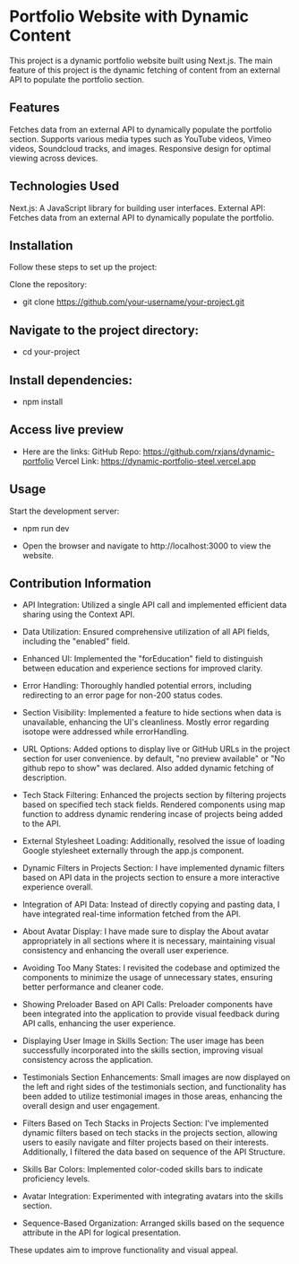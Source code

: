 # Portfolio Website with Dynamic Content
This project is a dynamic portfolio website built using Next.js. The main feature of this project is the dynamic fetching of content from an external API to populate the portfolio section.


## Features
Fetches data from an external API to dynamically populate the portfolio section.
Supports various media types such as YouTube videos, Vimeo videos, Soundcloud tracks, and images.
Responsive design for optimal viewing across devices.

## Technologies Used
Next.js: A JavaScript library for building user interfaces.
External API: Fetches data from an external API to dynamically populate the portfolio.

## Installation
Follow these steps to set up the project:

Clone the repository:

- git clone https://github.com/your-username/your-project.git

## Navigate to the project directory:

- cd your-project

## Install dependencies:

- npm install

## Access live preview
- Here are the links:
GitHub Repo: https://github.com/rxjans/dynamic-portfolio
Vercel Link: https://dynamic-portfolio-steel.vercel.app

## Usage
Start the development server:

- npm run dev

- Open the browser and navigate to http://localhost:3000 to view the website.

## Contribution Information

* API Integration: Utilized a single API call and implemented efficient data sharing using the Context API.

* Data Utilization: Ensured comprehensive utilization of all API fields, including the "enabled" field.

* Enhanced UI: Implemented the "forEducation" field to distinguish between education and experience sections for improved clarity.

* Error Handling: Thoroughly handled potential errors, including redirecting to an error page for non-200 status codes.
  
* Section Visibility: Implemented a feature to hide sections when data is unavailable, enhancing the UI's cleanliness. Mostly error regarding isotope were addressed while errorHandling.

* URL Options: Added options to display live or GitHub URLs in the project section for user convenience. by default, "no preview available" or "No github repo to show" was declared. Also added dynamic fetching of description.

* Tech Stack Filtering: Enhanced the projects section by filtering projects based on specified tech stack fields. Rendered components using map function to address dynamic rendering incase of projects being added to the API. 

* External Stylesheet Loading: Additionally, resolved the issue of loading Google stylesheet externally through the app.js component. 

* Dynamic Filters in Projects Section: I have implemented dynamic filters based on API data in the projects section to ensure a more interactive experience overall.

* Integration of API Data: Instead of directly copying and pasting data, I have integrated real-time information fetched from the API. 

* About Avatar Display: I have made sure to display the About avatar appropriately in all sections where it is necessary, maintaining visual consistency and enhancing the overall user experience.

* Avoiding Too Many States: I revisited the codebase and optimized the components to minimize the usage of unnecessary states, ensuring better performance and cleaner code.

* Showing Preloader Based on API Calls: Preloader components have been integrated into the application to provide visual feedback during API calls, enhancing the user experience.

* Displaying User Image in Skills Section: The user image has been successfully incorporated into the skills section, improving visual consistency across the application.

* Testimonials Section Enhancements: Small images are now displayed on the left and right sides of the testimonials section, and functionality has been added to utilize testimonial images in those areas, enhancing the overall design and user engagement.

* Filters Based on Tech Stacks in Projects Section: I've implemented dynamic filters based on tech stacks in the projects section, allowing users to easily navigate and filter projects based on their interests. Additionally, I filtered the data based on sequence of the API Structure.

* Skills Bar Colors: Implemented color-coded skills bars to indicate proficiency levels.
  
* Avatar Integration: Experimented with integrating avatars into the skills section.

* Sequence-Based Organization: Arranged skills based on the sequence attribute in the API for logical presentation.

These updates aim to improve functionality and visual appeal.
